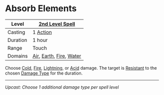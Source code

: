 # Absorb Elements

| Level    | [2nd Level Spell](2nd%20Level%20Spells.md)                                                                                                                               |
| -------- | ------------------------------------------------------------------------------------------------------------------------------------------------------------------------ |
| Casting  | 1 [Action](../../../../Game%20Procedures/Action.md)                                                                                                                      |
| Duration | 1 hour                                                                                                                                                                   |
| Range    | Touch                                                                                                                                                                    |
| Domains  | [Air](../../../Spell%20Domains/Air.md), [Earth](../../../Spell%20Domains/Earth.md), [Fire](../../../Spell%20Domains/Fire.md), [Water](../../../Spell%20Domains/Water.md) |

Choose [Cold](../../../../Damage%20Types/Cold.md), [Fire](../../../../Damage%20Types/Fire.md), [Lightning](../../../../Damage%20Types/Lightning.md), or [Acid](../../../../Damage%20Types/Acid.md) damage. The target is [Resistant](../../../../Conditions/Resistant.md) to the chosen [Damage Type](../../../../Damage%20Types/!Damage%20Types.md) for the duration.

---
*Upcast: Choose 1 additional damage type per spell level*
